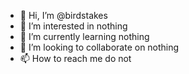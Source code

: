 - 👋 Hi, I’m @birdstakes
- 👀 I’m interested in nothing
- 🌱 I’m currently learning nothing
- 💞️ I’m looking to collaborate on nothing
- 📫 How to reach me do not

<!---
birdstakes/birdstakes is a ✨ special ✨ repository because its `README.md` (this file) appears on your GitHub profile.
You can click the Preview link to take a look at your changes.
--->
